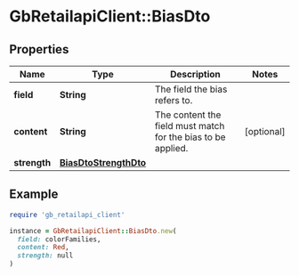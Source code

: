 # GbRetailapiClient::BiasDto

## Properties

| Name | Type | Description | Notes |
| ---- | ---- | ----------- | ----- |
| **field** | **String** | The field the bias refers to. |  |
| **content** | **String** | The content the field must match for the bias to be applied. | [optional] |
| **strength** | [**BiasDtoStrengthDto**](BiasDtoStrengthDto.md) |  |  |

## Example

```ruby
require 'gb_retailapi_client'

instance = GbRetailapiClient::BiasDto.new(
  field: colorFamilies,
  content: Red,
  strength: null
)
```

